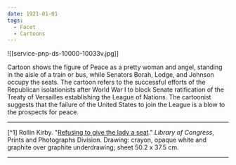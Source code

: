 ```yaml
---
date: 1921-01-01
tags:
  - Facet
  - Cartoons
---
```

![[service-pnp-ds-10000-10033v.jpg]]

Cartoon shows the figure of Peace as a pretty woman and angel, standing in the aisle of a train or bus, while Senators Borah, Lodge, and Johnson occupy the seats. The cartoon refers to the successful efforts of the Republican isolationists after World War I to block Senate ratification of the Treaty of Versailles establishing the League of Nations. The cartoonist suggests that the failure of the United States to join the League is a blow to the prospects for peace.

---

[^1] Rollin Kirby. "[Refusing to give the lady a seat](https://www.loc.gov/resource/ds.10033/)." *Library of Congress*, Prints and Photographs Division. Drawing: crayon, opaque white and graphite over graphite underdrawing; sheet 50.2 x 37.5 cm.

---